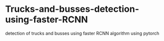 # Trucks-and-busses-detection-using-faster-RCNN
detection of trucks and busses using faster RCNN algorithm using pytorch 
